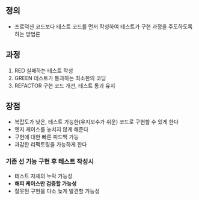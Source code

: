 ## 정의
- 프로덕션 코드보다 테스트 코드를 먼저 작성하여 테스트가 구현 과정을 주도하도록 하는 방법론
## 과정
1. RED
   실패하는 테스트 작성
2. GREEN
   테스트가 통과하는 최소한의 코딩
3. REFACTOR
   구현 코드 개선, 테스트 통과 유지
## 장점
- 복잡도가 낮은, 테스트 가능한(유지보수가 쉬운) 코드로 구현할 수 있게 한다
- 엣지 케이스를 놓치지 않게 해준다
- 구현에 대한 빠른 피드백 가능
- 과감한 리팩토링을 가능하게 한다
### 기존 선 기능 구현 후 테스트 작성시
- 테스트 자체의 누락 가능성
- **해피 케이스만 검증할 가능성**
- 잘못된 구현을 다소 늦게 발견할 가능성